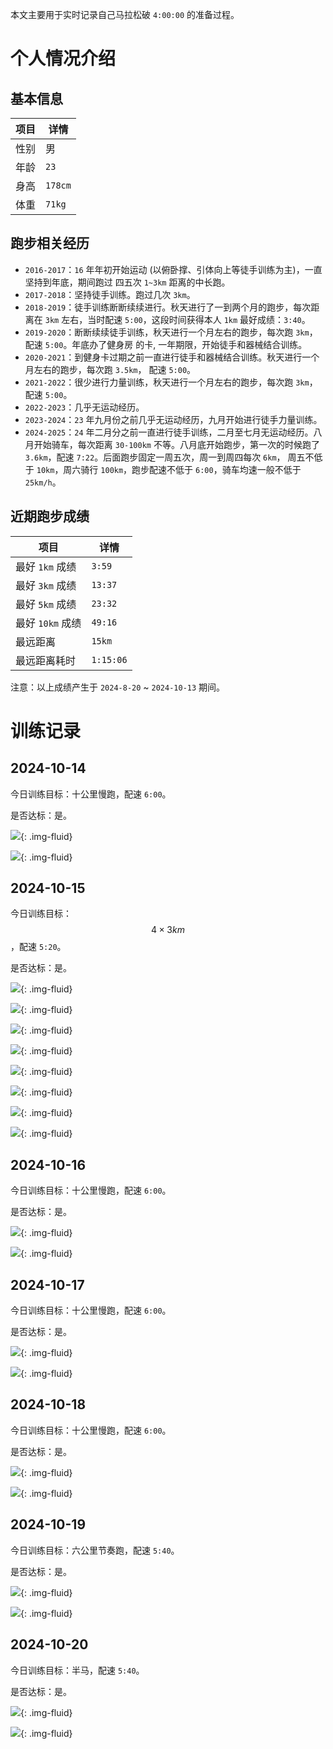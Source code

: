 本文主要用于实时记录自己马拉松破 `4:00:00` 的准备过程。

# 个人情况介绍
## 基本信息

| 项目 | 详情 |
| ---  | --- |
| 性别 | 男 |
| 年龄 | `23` |
| 身高 | `178cm` |
| 体重 | `71kg` |

## 跑步相关经历
* `2016-2017`：`16` 年年初开始运动 (以俯卧撑、引体向上等徒手训练为主)，一直坚持到年底，期间跑过
四五次 `1~3km` 距离的中长跑。
* `2017-2018`：坚持徒手训练。跑过几次 `3km`。
* `2018-2019`：徒手训练断断续续进行。秋天进行了一到两个月的跑步，每次距离在 `3km` 左右，当时配速
`5:00`，这段时间获得本人 `1km` 最好成绩：`3:40`。
* `2019-2020`：断断续续徒手训练，秋天进行一个月左右的跑步，每次跑 `3km`，配速 `5:00`。年底办了健身房
的卡, 一年期限，开始徒手和器械结合训练。
* `2020-2021`：到健身卡过期之前一直进行徒手和器械结合训练。秋天进行一个月左右的跑步，每次跑 `3.5km`，
配速 `5:00`。
* `2021-2022`：很少进行力量训练，秋天进行一个月左右的跑步，每次跑 `3km`，配速 `5:00`。
* `2022-2023`：几乎无运动经历。
* `2023-2024`：`23` 年九月份之前几乎无运动经历，九月开始进行徒手力量训练。
* `2024-2025`：`24` 年二月分之前一直进行徒手训练，二月至七月无运动经历。八月开始骑车，每次距离 `30-100km`
不等。八月底开始跑步，第一次的时候跑了 `3.6km`，配速 `7:22`。后面跑步固定一周五次，周一到周四每次 `6km`，
周五不低于 `10km`，周六骑行 `100km`，跑步配速不低于 `6:00`，骑车均速一般不低于 `25km/h`。

## 近期跑步成绩

| 项目             | 详情 |
| ---              | --- |
| 最好 `1km` 成绩  | `3:59` |
| 最好 `3km` 成绩  | `13:37` |
| 最好 `5km` 成绩  | `23:32` |
| 最好 `10km` 成绩 | `49:16` |
| 最远距离         | `15km` |
| 最远距离耗时     | `1:15:06` |

注意：以上成绩产生于 `2024-8-20` ~ `2024-10-13` 期间。

# 训练记录
## 2024-10-14
今日训练目标：十公里慢跑，配速 `6:00`。

是否达标：是。

![](https://raw.githubusercontent.com/Kaiser-Yang/image-hosting-site/main/20240421-20250421/ccc5b8f17cc0ffe53ca19e0253b0c092.jpeg){: .img-fluid}

![](https://raw.githubusercontent.com/Kaiser-Yang/image-hosting-site/main/20240421-20250421/20241014194759.png){: .img-fluid}

## 2024-10-15
今日训练目标：$$ 4 \times 3km $$，配速 `5:20`。

是否达标：是。

![](https://raw.githubusercontent.com/Kaiser-Yang/image-hosting-site/main/20240421-20250421/20241015184333.png){: .img-fluid}

![](https://raw.githubusercontent.com/Kaiser-Yang/image-hosting-site/main/20240421-20250421/20241015184432.png){: .img-fluid}

![](https://raw.githubusercontent.com/Kaiser-Yang/image-hosting-site/main/20240421-20250421/20241015184354.png){: .img-fluid}

![](https://raw.githubusercontent.com/Kaiser-Yang/image-hosting-site/main/20240421-20250421/20241015184509.png){: .img-fluid}

![](https://raw.githubusercontent.com/Kaiser-Yang/image-hosting-site/main/20240421-20250421/20241015184446.png){: .img-fluid}

![](https://raw.githubusercontent.com/Kaiser-Yang/image-hosting-site/main/20240421-20250421/20241015184552.png){: .img-fluid}

![](https://raw.githubusercontent.com/Kaiser-Yang/image-hosting-site/main/20240421-20250421/20241015184529.png){: .img-fluid}

![](https://raw.githubusercontent.com/Kaiser-Yang/image-hosting-site/main/20240421-20250421/20241015184612.png){: .img-fluid}

## 2024-10-16
今日训练目标：十公里慢跑，配速 `6:00`。

是否达标：是。

![](https://raw.githubusercontent.com/Kaiser-Yang/image-hosting-site/main/20240421-20250421/7bba47a3205ef6e174ffe7a334c5c8be.jpeg){: .img-fluid}

![](https://raw.githubusercontent.com/Kaiser-Yang/image-hosting-site/main/20240421-20250421/20241017143237.png){: .img-fluid}

## 2024-10-17
今日训练目标：十公里慢跑，配速 `6:00`。

是否达标：是。

![](https://raw.githubusercontent.com/Kaiser-Yang/image-hosting-site/main/20240421-20250421/20241017200419.png){: .img-fluid}

![](https://raw.githubusercontent.com/Kaiser-Yang/image-hosting-site/main/20240421-20250421/20241017200454.png){: .img-fluid}

## 2024-10-18
今日训练目标：十公里慢跑，配速 `6:00`。

是否达标：是。

![](https://raw.githubusercontent.com/Kaiser-Yang/image-hosting-site/main/20240421-20250421/fd64d6f42601dc86046fc677503e9ae7.jpeg){: .img-fluid}

![](https://raw.githubusercontent.com/Kaiser-Yang/image-hosting-site/main/20240421-20250421/20241019145632.png){: .img-fluid}

## 2024-10-19
今日训练目标：六公里节奏跑，配速 `5:40`。

是否达标：是。

![](https://raw.githubusercontent.com/Kaiser-Yang/image-hosting-site/main/20240421-20250421/2cb4801f343a880dcb171f4de1dcf1c7.jpeg){: .img-fluid}

![](https://raw.githubusercontent.com/Kaiser-Yang/image-hosting-site/main/20240421-20250421/20241019160224.png){: .img-fluid}

## 2024-10-20
今日训练目标：半马，配速 `5:40`。

是否达标：是。

![](https://raw.githubusercontent.com/Kaiser-Yang/image-hosting-site/main/20240421-20250421/Screenshot_2024-10-20-17-10-50-88.jpg){: .img-fluid}

![](https://raw.githubusercontent.com/Kaiser-Yang/image-hosting-site/main/20240421-20250421/20241020191518.png){: .img-fluid}
